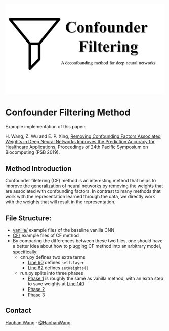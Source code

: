 ![CF](cf.PNG "CF")

# Confounder Filtering Method

Example implementation of this paper:

H. Wang, Z. Wu and E. P. Xing, [Removing Confounding Factors Associated Weights in Deep Neural Networks Improves the Prediction Accuracy for Healthcare Applications](https://psb.stanford.edu/psb-online/proceedings/psb19/wang.pdf), Proceedings of 24th Pacific Symposium on Biocomputing (PSB 2019).

## Method Introduction

Confounder filetering (CF) method is an interesting method that helps to improve the generalization of neural networks by removing the weights that are associated with confounding factors. In contrast to many methods that work with the representation learned through the data, we directly work with the weights that will result in the representation. 


## File Structure:

* [vanilla/](https://github.com/HaohanWang/CF/tree/master/vanilla) example files of the baseline vanilla CNN
* [CF/](https://github.com/HaohanWang/CF/tree/master/CF) example files of CF method
* By comparing the differences between these two files, one should have a better idea about how to plugging CF method into an arbitrary model, specifically:   
    - cnn.py defines two extra terms
        - [Line 60](https://github.com/HaohanWang/CF/blob/master/CF/cnn.py#L60) defines `self.layer`
        - [Line 62](https://github.com/HaohanWang/CF/blob/master/CF/cnn.py#L62) defines `setWeights()`
    - run.py splits into three phases
        - [Phase 1](https://github.com/HaohanWang/CF/blob/master/CF/run.py#L91) is roughly the same as vanilla method, with an extra step to save weights at [Line 140](https://github.com/HaohanWang/CF/blob/master/CF/run.py#L140)
        - [Phase 2](https://github.com/HaohanWang/CF/blob/master/CF/run.py#L143)
        - [Phase 3](https://github.com/HaohanWang/CF/blob/master/CF/run.py#L161)
        


## Contact
[Haohan Wang](http://www.cs.cmu.edu/~haohanw/)
&middot;
[@HaohanWang](https://twitter.com/HaohanWang)
